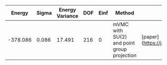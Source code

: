 | Energy   | Sigma | Energy Variance | DOF | Einf | Method                                     | Reference |
|----------|-------|-----------------|-----|------|--------------------------------------------|-----------|
| -378.086 | 0.086 | 17.491          | 216 | 0    | mVMC with SU(2) and point group projection | [paper] (https://journals.aps.org/prb/abstract/10.1103/PhysRevB.104.L220408) |
